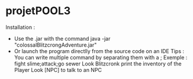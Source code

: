 # projetPOOL3
Installation :
- Use the .jar with the command java -jar "colossalBlitzcrongAdventure.jar"
- Or launch the program directlly from the source code on an IDE
Tips :
You can write multiple command by separating them with a ;
Exemple : fight slime;attack;go sewer
Look Blitzcronk print the inventory of the Player
Look [NPC] to talk to an NPC
